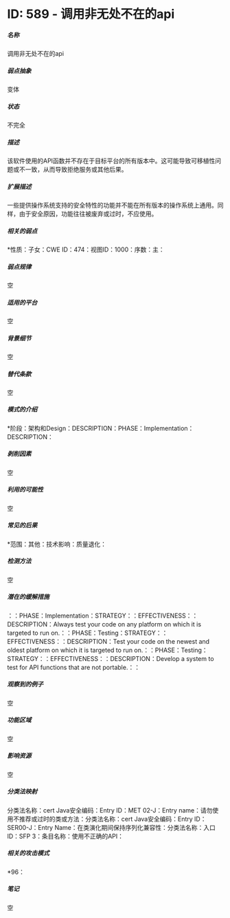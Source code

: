 # ID: 589 - 调用非无处不在的api
<h5>名称</h5>调用非无处不在的api
<h5>弱点抽象</h5>变体
<h5>状态</h5>不完全
<h5>描述</h5>该软件使用的API函数并不存在于目标平台的所有版本中。这可能导致可移植性问题或不一致，从而导致拒绝服务或其他后果。
<h5>扩展描述</h5>一些提供操作系统支持的安全特性的功能并不能在所有版本的操作系统上通用。同样，由于安全原因，功能往往被废弃或过时，不应使用。
<h5>相关的弱点</h5>*性质：子女：CWE ID：474：视图ID：1000：序数：主：
<h5>弱点规律</h5>空
<h5>适用的平台</h5>空
<h5>背景细节</h5>空
<h5>替代条款</h5>空
<h5>模式的介绍</h5>*阶段：架构和Design：DESCRIPTION：PHASE：Implementation：DESCRIPTION：
<h5>剥削因素</h5>空
<h5>利用的可能性</h5>空
<h5>常见的后果</h5>*范围：其他：技术影响：质量退化：
<h5>检测方法</h5>空
<h5>潜在的缓解措施</h5>：：PHASE：Implementation：STRATEGY：：EFFECTIVENESS：：DESCRIPTION：Always test your code on any platform on which it is targeted to run on.：：PHASE：Testing：STRATEGY：：EFFECTIVENESS：：DESCRIPTION：Test your code on the newest and oldest platform on which it is targeted to run on.：：PHASE：Testing：STRATEGY：：EFFECTIVENESS：：DESCRIPTION：Develop a system to test for API functions that are not portable.：：
<h5>观察到的例子</h5>空
<h5>功能区域</h5>空
<h5>影响资源</h5>空
<h5>分类法映射</h5>分类法名称：cert Java安全编码：Entry ID：MET 02-J：Entry name：请勿使用不推荐或过时的类或方法：分类法名称：cert Java安全编码：Entry ID：SER00-J：Entry Name：在类演化期间保持序列化兼容性：分类法名称：入口ID：SFP 3：条目名称：使用不正确的API：
<h5>相关的攻击模式</h5>*96：
<h5>笔记</h5>空

